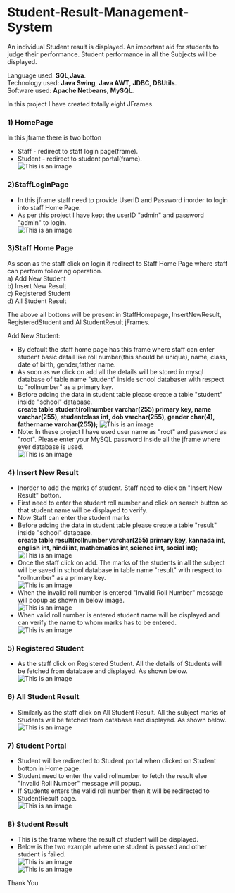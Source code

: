 # Student-Result-Management-System  

An individual Student result is displayed. An important aid for students to judge their performance. Student performance in all the Subjects will be displayed.  

Language used: **SQL**,**Java**.  
Technology used: **Java Swing**, **Java AWT**, **JDBC**, **DBUtils**.  
Software used: **Apache Netbeans**, **MySQL**.  

In this project I have created totally eight JFrames.

### 1) HomePage

In this jframe there is two botton   
  * Staff  - redirect to staff login page(frame).  
  * Student - redirect to student portal(frame).  
![This is an image](https://github.com/chethansv23/Student-Result-Management-System/blob/main/homepage.png)
  
### 2)StaffLoginPage  

  * In this jframe staff need to provide UserID and Password inorder to login into staff Home Page.  
  * As per this project I have kept the userID "admin" and password "admin" to login.  
![This is an image](https://github.com/chethansv23/Student-Result-Management-System/blob/main/stafflogin1.png)  

### 3)Staff Home Page  
  As soon as the staff click on login it redirect to Staff Home Page where staff can perform following operation.  
  a) Add New Student     
  b) Insert New Result  
  c) Registered Student  
  d) All Student Result  
  
  The above all bottons will be present in StaffHomepage, InsertNewResult, RegisteredStudent and AllStudentResult jFrames.  
  
  Add New Student:  
  * By default the staff home page has this frame where staff can enter student basic detail like roll number(this should be unique), name, class, date of birth, gender,father name.  
  * As soon as we click on add all the details will be stored in mysql database of table name "student" inside school databaser with respect to "rollnumber" as a primary key.  
  * Before adding the data in student table please create a table "student" inside "school" database.  
   **create table student(rollnumber varchar(255) primary key, name varchar(255), studentclass int, dob varchar(255), gender char(4), fathername varchar(255));**
    ![This is an image](https://github.com/chethansv23/Student-Result-Management-System/blob/main/student1.png)
  * Note: In these project I have used user name as "root" and password as "root". Please enter your MySQL password inside all the jframe where ever database is used.                         
![This is an image](https://github.com/chethansv23/Student-Result-Management-System/blob/main/staffhomepage.png)
  
### 4) Insert New Result  
   * Inorder to add the marks of student. Staff need to click on "Insert New Result" botton.  
   * First need to enter the student roll number and click on search button so that student name will be displayed to verify.  
   * Now Staff can enter the student marks 
   * Before adding the data in student table please create a table "result" inside "school" database.  
     **create table result(rollnumber varchar(255) primary key, kannada int, english int, hindi int, mathematics int,science int, social int);**
     ![This is an image](https://github.com/chethansv23/Student-Result-Management-System/blob/main/result.png)
   * Once the staff click on add. The marks of the students in all the subject will be saved in school database in table name "result" with respect to "rollnumber" as a primary key.  
![This is an image](https://github.com/chethansv23/Student-Result-Management-System/blob/main/insertmarks.png)
   * When the invalid roll number is entered "Invalid Roll Number" message will popup as shown in below image.  
![This is an image](https://github.com/chethansv23/Student-Result-Management-System/blob/main/insertmakserror.png)
* When valid roll number is entered student name will be displayed and can verify the name to whom marks has to be entered.
![This is an image](https://github.com/chethansv23/Student-Result-Management-System/blob/main/insertMarksStudentName.png)

  
### 5) Registered Student  
  * As the staff click on Registered Student. All the details of Students will be fetched from database and displayed. As shown below.  
![This is an image](https://github.com/chethansv23/Student-Result-Management-System/blob/main/studentdetails.png)
  
### 6) All Student Result  
  * Similarly as the staff click on All Student Result. All the subject marks of Students will be fetched from database and displayed. As shown below.  
   ![This is an image](https://github.com/chethansv23/Student-Result-Management-System/blob/main/studentmarks.png)

### 7) Student Portal
   * Student will be redirected to Student portal when clicked on Student botton in Home page.  
   * Student need to enter the valid rollnumber to fetch the result else "Invalid Roll Number" message will popup.  
   * If Students enters the valid roll number then it will be redirected to StudentResult page.  
   ![This is an image](https://github.com/chethansv23/Student-Result-Management-System/blob/main/studentportal.png)  

### 8) Student Result
  * This is the frame where the result of student will be displayed.  
  * Below is the two example where one student is passed and other student is failed.  
  ![This is an image](https://github.com/chethansv23/Student-Result-Management-System/blob/main/pass.png)  
![This is an image](https://github.com/chethansv23/Student-Result-Management-System/blob/main/fail.png)


Thank You 
